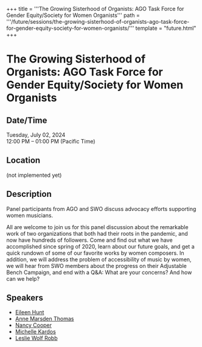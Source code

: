+++
title = '''The Growing Sisterhood of Organists: AGO Task Force for Gender Equity/Society for Women Organists'''
path = '''/future/sessions/the-growing-sisterhood-of-organists-ago-task-force-for-gender-equity-society-for-women-organists/'''
template = "future.html"
+++

<h1>The Growing Sisterhood of Organists: AGO Task Force for Gender Equity/Society for Women Organists</h1>
<h2>Date/Time</h2>
<p>Tuesday, July 02, 2024<br>
12:00 PM – 01:00 PM (Pacific Time)</p>
<h2>Location</h2>
(not implemented yet)
<h2>Description</h2>
Panel participants from AGO and SWO discuss advocacy efforts supporting women musicians.

All are welcome to join us for this panel discussion about the remarkable work of two organizations that both had their roots in the pandemic, and now have hundreds of followers. Come and find out what we have accomplished since spring of 2020, learn about our future goals, and get a quick rundown of some of our favorite works by women composers. In addition, we will address the problem of accessibility of music by women, we will hear from SWO members about the progress on their Adjustable Bench Campaign, and end with a Q&A: What are your concerns? And how can we help?
<h2>Speakers</h2>
<ul><li><a href="/future/speakers/eileen-hunt/">Eileen Hunt</a></li><li><a href="/future/speakers/anne-marsden-thomas/">Anne Marsden Thomas</a></li><li><a href="/future/speakers/nancy-cooper/">Nancy Cooper</a></li><li><a href="/future/speakers/michelle-kardos/">Michelle Kardos</a></li><li><a href="/future/speakers/leslie-wolf-robb/">Leslie Wolf Robb</a></li>

